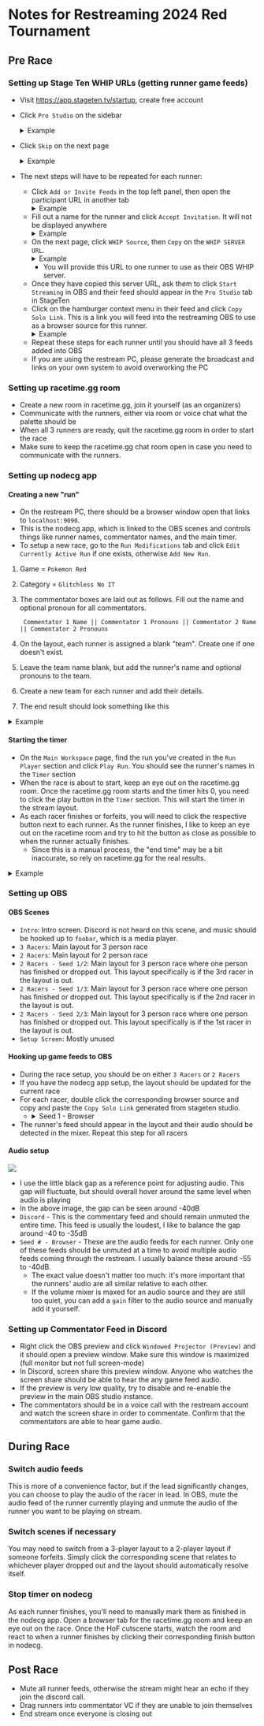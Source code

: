 # Notes for Restreaming 2024 Red Tournament

## Pre Race

### Setting up Stage Ten WHIP URLs (getting runner game feeds)
- Visit https://app.stageten.tv/startup, create free account
- Click `Pro Studio` on the sidebar
        <details><summary>Example</summary>
        <img src="images/stageten_homescreen.png">
        </details>

- Click `Skip` on the next page
        <details><summary>Example</summary>
        <img src="images/stageten_skip.png">
        </details>
- The next steps will have to be repeated for each runner:
    - Click `Add or Invite Feeds` in the top left panel, then open the participant URL in another tab
            <details><summary>Example</summary>
            <img src="images/stageten_add_invite.png">
            </details>
    - Fill out a name for the runner and click `Accept Invitation`. It will not be displayed anywhere
            <details><summary>Example</summary>
            <img src="images/stageten_accept_invite.png">
            </details>
    - On the next page, click `WHIP Source`, then `Copy` on the `WHIP SERVER URL`.
            <details><summary>Example</summary>
            <img src="images/stageten_whip_source.png">
            <img src="images/stageten_whip_url.png">
            </details>
        - You will provide this URL to one runner to use as their OBS WHIP server.
    - Once they have copied this server URL, ask them to click `Start Streaming` in OBS and their feed should appear in the `Pro Studio` tab in StageTen
    - Click on the hamburger context menu in their feed and click `Copy Solo Link`. This is a link you will feed into the restreaming OBS to use as a browser source for this runner.
            <details><summary>Example</summary>
            <img src="images/stageten_copy_solo_link.png">
            </details>
    - Repeat these steps for each runner until you should have all 3 feeds added into OBS
    - If you are using the restream PC, please generate the broadcast and links on your own system to avoid overworking the PC

### Setting up racetime.gg room
- Create a new room in racetime.gg, join it yourself (as an organizers)
- Communicate with the runners, either via room or voice chat what the palette should be
- When all 3 runners are ready, quit the racetime.gg room in order to start the race
- Make sure to keep the racetime.gg chat room open in case you need to communicate with the runners.

### Setting up nodecg app

#### Creating a new "run"
- On the restream PC, there should be a browser window open that links to `localhost:9090`.
- This is the nodecg app, which is linked to the OBS scenes and controls things like runner names, commentator names, and the main timer.
- To setup a new race, go to the `Run Modifications` tab and click `Edit Currently Active Run` if one exists, otherwise `Add New Run`.
1. Game = `Pokemon Red`
2. Category = `Glitchless No IT`
3. The commentator boxes are laid out as follows. Fill out the name and optional pronoun for all commentators.

        Commentator 1 Name || Commentator 1 Pronouns || Commentator 2 Name || Commentator 2 Pronouns
4. On the layout, each runner is assigned a blank "team". Create one if one doesn't exist.
5. Leave the team name blank, but add the runner's name and optional pronouns to the team.
6. Create a new team for each runner and add their details.
7. The end result should look something like this

<details><summary>Example</summary>
<img src="images/nodecg_edit_run.png" width=75%>
</details>

#### Starting the timer
- On the `Main Workspace` page, find the run you've created in the `Run Player` section and click `Play Run`. You should see the runner's names in the `Timer` section
- When the race is about to start, keep an eye out on the racetime.gg room. Once the racetime.gg room starts and the timer hits 0, you need to click the play button in the `Timer` section. This will start the timer in the stream layout.
- As each racer finishes or forfeits, you will need to click the respective button next to each runner. As the runner finishes, I like to keep an eye out on the racetime room and try to hit the button as close as possible to when the runner actually finishes.
  - Since this is a manual process, the "end time" may be a bit inaccurate, so rely on racetime.gg for the real results.

<details><summary>Example</summary>
<img src="images/nodecg_main_run_timer.png" width=80%>
</details>

### Setting up OBS

#### OBS Scenes
- `Intro`: Intro screen. Discord is not heard on this scene, and music should be hooked up to `foobar`, which is a media player.
- `3 Racers`: Main layout for 3 person race
- `2 Racers`: Main layout for 2 person race
- `2 Racers - Seed 1/2`: Main layout for 3 person race where one person has finished or dropped out. This layout specifically is if the 3rd racer in the layout is out.
- `2 Racers - Seed 1/3`: Main layout for 3 person race where one person has finished or dropped out. This layout specifically is if the 2nd racer in the layout is out.
- `2 Racers - Seed 2/3`: Main layout for 3 person race where one person has finished or dropped out. This layout specifically is if the 1st racer in the layout is out.
- `Setup Screen`: Mostly unused

#### Hooking up game feeds to OBS
- During the race setup, you should be on either `3 Racers` or `2 Racers`
- If you have the nodecg app setup, the layout should be updated for the current race
- For each racer, double click the corresponding browser source and copy and paste the `Copy Solo Link` generated from stageten studio.
  - <details><summary>Seed 1 - Browser</summary>
    <img src="images/obs_stageten_browser.png">
    </details>
- The runner's feed should appear in the layout and their audio should be detected in the mixer. Repeat this step for all racers

#### Audio setup
<img src="images/obs_audio_mixer.png">

- I use the little black gap as a reference point for adjusting audio. This gap will fluctuate, but should overall hover around the same level when audio is playing
- In the above image, the gap can be seen around -40dB
- `Discord` - This is the commentary feed and should remain unmuted the entire time. This feed is usually the loudest, I like to balance the gap around -40 to -35dB
- `Seed # - Browser` - These are the audio feeds for each runner. Only one of these feeds should be unmuted at a time to avoid multiple audio feeds coming through the restream. I usually balance these around -55 to -40dB.
  - The exact value doesn't matter too much: it's more important that the runners' audio are all similar relative to each other.
  - If the volume mixer is maxed for an audio source and they are still too quiet, you can add a `gain` filter to the audio source and manually add it yourself.

### Setting up Commentator Feed in Discord
- Right click the OBS preview and click `Windowed Projector (Preview)` and it should open a preview window. Make sure this window is maximized (full monitor but not full screen-mode)
- In Discord, screen share this preview window. Anyone who watches the screen share should be able to hear the any game feed audio.
- If the preview is very low quality, try to disable and re-enable the preview in the main OBS studio instance.
- The commentators should be in a voice call with the restream account and watch the screen share in order to commentate. Confirm that the commentators are able to hear game audio.

## During Race

### Switch audio feeds
This is more of a convenience factor, but if the lead significantly changes, you can choose to play the audio of the racer in lead. In OBS, mute the audio feed of the runner currently playing and unmute the audio of the runner you want to be playing on stream.

### Switch scenes if necessary
You may need to switch from a 3-player layout to a 2-player layout if someone forfeits. Simply click the corresponding scene that relates to whichever player dropped out and the layout should automatically resolve itself.

### Stop timer on nodecg
As each runner finishes, you'll need to manually mark them as finished in the nodecg app. Open a browser tab for the racetime.gg room and keep an eye out on the race. Once the HoF cutscene starts, watch the room and react to when a runner finishes by clicking their corresponding finish button in nodecg.

## Post Race
- Mute all runner feeds, otherwise the stream might hear an echo if they join the discord call.
- Drag runners into commentator VC if they are unable to join themselves
- End stream once everyone is closing out
